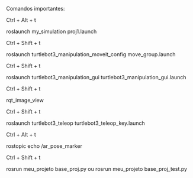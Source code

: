 Comandos importantes:

Ctrl + Alt + t

roslaunch my_simulation proj1.launch

Ctrl + Shift + t

roslaunch turtlebot3_manipulation_moveit_config move_group.launch

Ctrl + Shift + t

roslaunch turtlebot3_manipulation_gui turtlebot3_manipulation_gui.launch

Ctrl + Shift + t

rqt_image_view

Ctrl + Shift + t

roslaunch turtlebot3_teleop turtlebot3_teleop_key.launch

Ctrl + Alt + t

rostopic echo /ar_pose_marker

Ctrl + Shift + t

rosrun meu_projeto base_proj.py
              ou
rosrun meu_projeto base_proj_test.py
